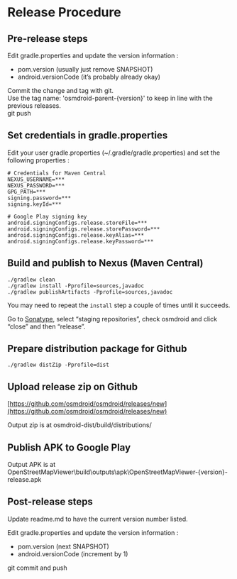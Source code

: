 # Release Procedure

## Pre-release steps

Edit gradle.properties and update the version information :
 - pom.version (usually just remove SNAPSHOT)
 - android.versionCode (it’s probably already okay)

Commit the change and tag with git.  
Use the tag name: 'osmdroid-parent-{version}' to keep in line with the previous releases.  
git push

## Set credentials in gradle.properties

Edit your user gradle.properties (~/.gradle/gradle.properties)
and set the following properties :
```
# Credentials for Maven Central
NEXUS_USERNAME=***
NEXUS_PASSWORD=***
GPG_PATH=***
signing.password=***
signing.keyId=***

# Google Play signing key
android.signingConfigs.release.storeFile=***
android.signingConfigs.release.storePassword=***
android.signingConfigs.release.keyAlias=***
android.signingConfigs.release.keyPassword=***
```

## Build and publish to Nexus (Maven Central)

```
./gradlew clean
./gradlew install -Pprofile=sources,javadoc
./gradlew publishArtifacts -Pprofile=sources,javadoc
```

You may need to repeat the `install` step a couple of times until it succeeds.

Go to
[Sonatype](https://oss.sonatype.org/),
select “staging repositories”, check osmdroid and click “close” and then “release”.

## Prepare distribution package for Github
```
./gradlew distZip -Pprofile=dist
```

## Upload release zip on Github

[https://github.com/osmdroid/osmdroid/releases/new](https://github.com/osmdroid/osmdroid/releases/new)

Output zip is at osmdroid-dist/build/distributions/

## Publish APK to Google Play

Output APK is at OpenStreetMapViewer\build\outputs\apk\OpenStreetMapViewer-{version}-release.apk

## Post-release steps

Update readme.md to have the current version number listed.

Edit gradle.properties and update the version information :
 - pom.version (next SNAPSHOT)
 - android.versionCode (increment by 1)

git commit and push

